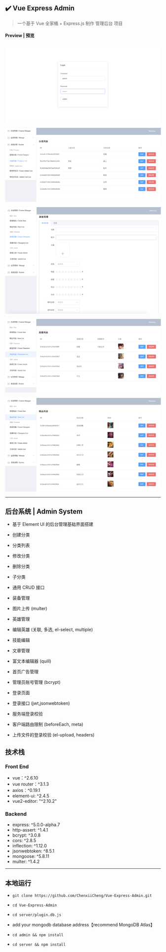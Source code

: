 ## ✔️ Vue Express Admin

> 一个基于 Vue 全家桶 + Express.js 制作 管理后台 项目

#### Preview | 预览

![image-20191024232242863](./imgs/login.png)

![image-20191024234724936](./imgs/cate.png)

![image-20191024234724936](./imgs/champion.png)

![image-20191024234724936](./imgs/chamlist.png)

![image-20191024234724936](./imgs/items.png)

---

## 后台系统 | Admin System

- 基于 Element UI 的后台管理基础界面搭建

- 创建分类

- 分类列表

- 修改分类

- 删除分类

- 子分类

- 通用 CRUD 接口

- 装备管理

- 图片上传 (multer)

- 英雄管理

- 编辑英雄 (关联, 多选, el-select, multiple)

- 技能编辑

- 文章管理

- 富文本编辑器 (quill)

- 首页广告管理

- 管理员账号管理 (bcrypt)

- 登录页面

- 登录接口 (jwt,jsonwebtoken)

- 服务端登录校验

- 客户端路由限制 (beforeEach, meta)

- 上传文件的登录校验 (el-upload, headers)

## 技术栈

### Front End

- vue：^2.6.10
- vue router：^3.1.3
- axios：^0.19.1
- element-ui: ^2.4.5
- vue2-editor: "^2.10.2"

### Backend

- express: ^5.0.0-alpha.7
- http-assert: ^1.4.1
- bcrypt: ^3.0.8
- cors: ^2.8.5
- inflection: ^1.12.0
- jsonwebtoken: ^8.5.1
- mongoose: ^5.8.11
- multer: ^1.4.2

---

## 本地运行

- `git clone https://github.com/ChenxiiCheng/Vue-Express-Admin.git`

- `cd Vue-Express-Admin`

- `cd server/plugin.db.js`

- add your mongodb database address【recommend MongoDB Atlas】

- `cd admin && npm install`

- `cd server && npm install`
